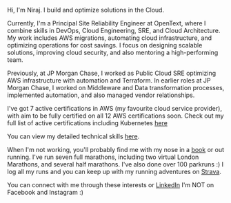 Hi, I'm Niraj. I build and optimize solutions in the Cloud.

Currently, I'm a Principal Site Reliability Engineer at OpenText, where I combine skills in DevOps, Cloud Engineering, SRE, and Cloud Architecture. My work includes AWS migrations, automating cloud infrastructure, and optimizing operations for cost savings. I focus on designing scalable solutions, improving cloud security, and also mentoring a high-performing team.

Previously, at JP Morgan Chase, I worked as Public Cloud SRE optimizing AWS infrastructure with automation and Terraform. In earlier roles at JP Morgan Chase, I worked on Middleware and Data transformation processes, implemented automation, and also managed vendor relationships.

I've got 7 active certifications in AWS (my favourite cloud service provider), with aim to be fully certified on all 12 AWS certifications soon. Check out my full list of active certifications including Kubernetes [here](docs/certifications.md)

You can view my detailed technical skills [here](docs/skills.md).

When I'm not working, you'll probably find me with my nose in a [book](https://www.goodreads.com/user/show/178846143-niraj-gurupanchayan) or out running. I've run seven full marathons, including two virtual London Marathons, and several half marathons. I've also done over 100 parkruns :) I log all my runs and you can keep up with my running adventures on [Strava](https://www.strava.com/athletes/21360851?hl=en-GB).

You can connect with me through these interests or [LinkedIn](https://www.linkedin.com/in/niraj-gurupanchayan/) I'm NOT on Facebook and Instagram :)
